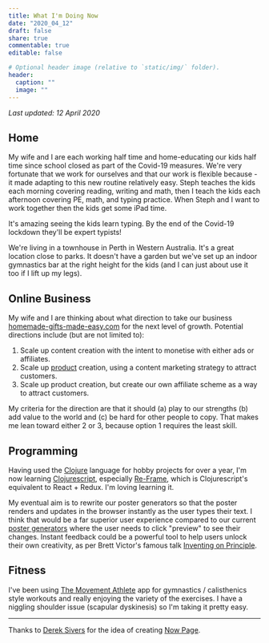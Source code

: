 ```yaml
---
title: What I'm Doing Now
date: "2020_04_12"
draft: false
share: true
commentable: true
editable: false

# Optional header image (relative to `static/img/` folder).
header:
  caption: ""
  image: ""
---
```


_Last updated: 12 April 2020_

## Home

My wife and I are each working half time and home-educating our kids half time since school closed as part of the Covid-19 measures. We're very fortunate that we work for ourselves and that our work is flexible because - it made adapting to this new routine relatively easy. Steph teaches the kids each morning covering reading, writing and math, then I teach the kids each afternoon covering PE, math, and typing practice. When Steph and I want to work together then the kids get some iPad time. 

It's amazing seeing the kids learn typing. By the end of the Covid-19 lockdown they'll be expert typists!

We're living in a townhouse in Perth in Western Australia. It's a great location close to parks. It doesn't have a garden but we've set up an indoor gymnastics bar at the right height for the kids (and I can just about use it too if I lift up my legs). 


## Online Business

My wife and I are thinking about what direction to take our business [homemade-gifts-made-easy.com](https://www.homemade-gifts-made-easy.com) for the next level of growth. Potential directions include (but are not limited to):



1. Scale up content creation with the intent to monetise with either ads or affiliates.
2. Scale up [product](https://www.homemade-gifts-made-easy.com/homemade-gifts-shop.html) creation, using a content marketing strategy to attract customers.
3. Scale up product creation, but create our own affiliate scheme as a way to attract customers. 

My criteria for the direction are that it should (a) play to our strengths (b) add value to the world and (c) be hard for other people to copy. That makes me lean toward either 2 or 3, because option 1 requires the least skill. 


## Programming

Having used the [Clojure](https://clojure.org/) language for hobby projects for over a year, I'm now learning [Clojurescript](https://clojurescript.org/), especially [Re-Frame](https://github.com/day8/re-frame), which is Clojurescript's equivalent to React + Redux. I'm loving learning it.

My eventual aim is to rewrite our poster generators so that the poster renders and updates in the browser instantly as the user types their text. I think that would be a far superior user experience compared to our current [poster generators](https://www.homemade-gifts-made-easy.com/personalized-poster-40th-birthday-gift.html) where the user needs to click "preview" to see their changes. Instant feedback could be a powerful tool to help users unlock their own creativity, as per Brett Victor's famous talk [Inventing on Principle](https://hacks.mozilla.org/). 


## Fitness

I've been using [The Movement Athlete](https://themovementathlete.com/) app for gymnastics / calisthenics style workouts and really enjoying the variety of the exercises. I have a niggling shoulder issue (scapular dyskinesis) so I'm taking it pretty easy. 

<hr>

Thanks to [Derek Sivers](https://sivers.org/now) for the idea of creating [Now Page](https://nownownow.com/about).